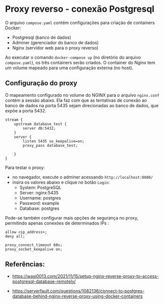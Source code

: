 # Proxy reverso - conexão Postgresql

O arquivo `compose.yaml` contém configurações para criação de containers Docker:

* Postgresql (banco de dados)
* Adminer (gerenciador do banco de dados)
* Nginx (servidor web para o proxy reverso)

Ao executar o comando `docker-compose up` (no diretório do arquivo `compose.yaml`), os três containers serão criados. O container do Nginx tem um volume mapeado para uma configuração externa (no host). 

## Configuração do proxy

O mapeamento configurado no volume do NGINX para o arquivo `nginx.conf` contém a sessão abaixo. Ela faz com que as tentativas de conexão ao banco de dados na porta 5435 sejam direcionadas ao banco de dados, que expõe a porta 5432.

```
stream {    
    upstream database_test {
        server db:5432;
    }
    server {
        listen 5435 so_keepalive=on;
        proxy_pass database_test;

    }
}
```

Para testar o proxy:

* no navegador, execute o adminer acessando `http://localhost:8080/`
* insira os valores abaixo e clique no botão `Login`:
  * System: PostgreSQL
  * Server: nginx:5435
  * Username: postgres
  * Password: example
  * Database: postgres

Pode-se também configurar mais opções de segurança no proxy, permitindo apenas conexões de determinados IPs : 

```
allow <ip_address>;
deny all;

proxy_connect_timeout 60s;
proxy_socket_keepalive on;
```

## Referências: 

* https://wasi0013.com/2021/11/15/setup-nginx-reverse-proxy-to-access-postgresql-database-remotely/

* https://serverfault.com/questions/1082136/connect-to-postgres-database-behind-nginx-reverse-proxy-using-docker-containers
